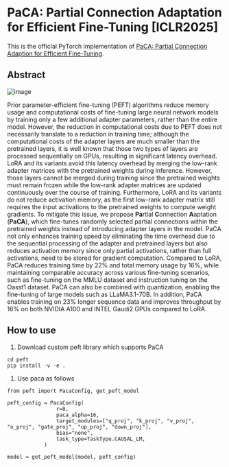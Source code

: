 # PaCA: Partial Connection Adaptation for Efficient Fine-Tuning [ICLR2025]
This is the official PyTorch implementation of [PaCA: Partial Connection Adaption for Efficient Fine-Tuning](https://openreview.net/forum?id=iYkhxre0In&referrer=%5BAuthor%20Console%5D(%2Fgroup%3Fid%3DICLR.cc%2F2025%2FConference%2FAuthors%23your-submissions)).


## Abstract

![image](https://github.com/user-attachments/assets/15e701f5-67f0-472f-b3c1-ee451f18563e)


Prior parameter-efficient fine-tuning (PEFT) algorithms reduce memory usage and computational costs of fine-tuning large neural network models by training only a few additional adapter parameters, rather than the entire model. However, the reduction in computational costs due to PEFT does not necessarily translate to a reduction in training time; although the computational costs of the adapter layers are much smaller than the pretrained layers, it is well known that those two types of layers are processed sequentially on GPUs, resulting in significant latency overhead. LoRA and its variants avoid this latency overhead by merging the low-rank adapter matrices with the pretrained weights during inference. However, those layers cannot be merged during training since the pretrained weights must remain frozen while the low-rank adapter matrices are updated continuously over the course of training. Furthermore, LoRA and its variants do not reduce activation memory, as the first low-rank adapter matrix still requires the input activations to the pretrained weights to compute weight gradients. To mitigate this issue, we propose **Pa**rtial **C**onnection **A**aptation (**PaCA**), which fine-tunes randomly selected partial connections within the pretrained weights instead of introducing adapter layers in the model. PaCA not only enhances training speed by eliminating the time overhead due to the sequential processing of the adapter and pretrained layers but also reduces activation memory since only partial activations, rather than full activations, need to be stored for gradient computation. Compared to LoRA, PaCA reduces training time by 22% and total memory usage by 16%, while maintaining comparable accuracy across various fine-tuning scenarios, such as fine-tuning on the MMLU dataset and instruction tuning on the Oasst1 dataset. PaCA can also be combined with quantization, enabling the fine-tuning of large models such as LLaMA3.1-70B. In addition, PaCA enables training on 23% longer sequence data and improves throughput by 16% on both NVIDIA A100 and INTEL Gaudi2 GPUs compared to LoRA.


## How to use
1. Download custom peft library which supports PaCA
```
cd peft
pip install -v -e .
```
1. Use paca as follows
```
from peft import PacaConfig, get_peft_model

peft_config = PacaConfig(
                r=8,
                paca_alpha=16,
                target_modules=["q_proj", "k_proj", "v_proj", "o_proj", "gate_proj", "up_proj", "down_proj"],
                bias="none",
                task_type=TaskType.CAUSAL_LM,
            )

model = get_peft_model(model, peft_config)
```



